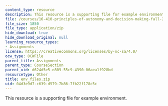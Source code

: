```yaml
---
content_type: resource
description: This resource is a supporting file for example environment.
file: /courses/16-410-principles-of-autonomy-and-decision-making-fall-2010/04d3e9d7c639d5797b867fb22f178c5c_env_files.zip
file_size: 1850
file_type: application/zip
hide_download: true
hide_download_original: null
learning_resource_types:
- Assignments
license: https://creativecommons.org/licenses/by-nc-sa/4.0/
ocw_type: OCWFile
parent_title: Assignments
parent_type: CourseSection
parent_uid: d624d5e5-e809-55c9-4390-06aea1f928bd
resourcetype: Other
title: env_files.zip
uid: 04d3e9d7-c639-d579-7b86-7fb22f178c5c
---
```

This resource is a supporting file for example environment.